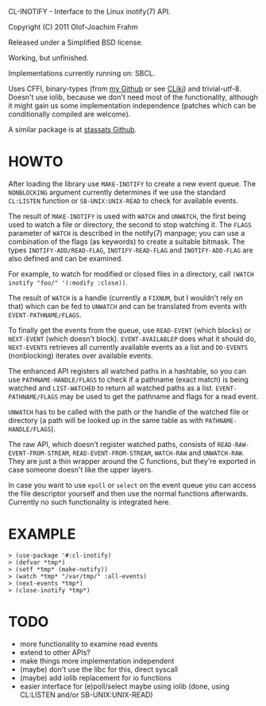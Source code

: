 CL-INOTIFY - Interface to the Linux inotify(7) API.

Copyright (C) 2011 Olof-Joachim Frahm

Released under a Simplified BSD license.

Working, but unfinished.

Implementations currently running on: SBCL.

Uses CFFI, binary-types (from [my Github][1] or see [CLiki][2]) and
trivial-utf-8.  Doesn't use iolib, because we don't need most of the
functionality, although it might gain us some implementation
independence (patches which can be conditionally compiled are welcome).

A similar package is at [stassats Github][3].


# HOWTO

After loading the library use `MAKE-INOTIFY` to create a new event
queue.  The `NONBLOCKING` argument currently determines if we use the
standard `CL:LISTEN` function or `SB-UNIX:UNIX-READ` to check for
available events.

The result of `MAKE-INOTIFY` is used with `WATCH` and `UNWATCH`, the first
being used to watch a file or directory, the second to stop watching
it.  The `FLAGS` parameter of `WATCH` is described in the notify(7)
manpage; you can use a combination of the flags (as keywords) to create
a suitable bitmask.  The types `INOTIFY-ADD/READ-FLAG`,
`INOTIFY-READ-FLAG` and `INOTIFY-ADD-FLAG` are also defined and can be
examined.

For example, to watch for modified or closed files in a directory, call
`(WATCH inotify "foo/" '(:modify :close))`.

The result of `WATCH` is a handle (currently a `FIXNUM`, but I wouldn't
rely on that) which can be fed to `UNWATCH` and can be translated from
events with `EVENT-PATHNAME/FLAGS`.

To finally get the events from the queue, use `READ-EVENT` (which
blocks) or `NEXT-EVENT` (which doesn't block).  `EVENT-AVAILABLEP` does
what it should do, `NEXT-EVENTS` retrieves all currently available
events as a list and `DO-EVENTS` (nonblocking) iterates over available
events.

The enhanced API registers all watched paths in a hashtable, so you can
use `PATHNAME-HANDLE/FLAGS` to check if a pathname (exact match) is
being watched and `LIST-WATCHED` to return all watched paths as a list.
`EVENT-PATHNAME/FLAGS` may be used to get the pathname and flags for a
read event.

`UNWATCH` has to be called with the path or the handle of the watched
file or directory (a path will be looked up in the same table as with
`PATHNAME-HANDLE/FLAGS`). 


The raw API, which doesn't register watched paths, consists of
`READ-RAW-EVENT-FROM-STREAM`, `READ-EVENT-FROM-STREAM`, `WATCH-RAW` and
`UNWATCH-RAW`.  They are just a thin wrapper around the C functions, but
they're exported in case someone doesn't like the upper layers.


In case you want to use `epoll` or `select` on the event queue you can
access the file descriptor yourself and then use the normal functions
afterwards.  Currently no such functionality is integrated here.


# EXAMPLE

    > (use-package '#:cl-inotify)
    > (defvar *tmp*)
    > (setf *tmp* (make-notify))
    > (watch *tmp* "/var/tmp/" :all-events)
    > (next-events *tmp*)
    > (close-inotify *tmp*)


# TODO

- more functionality to examine read events
- extend to other APIs?
- make things more implementation independent
- (maybe) don't use the libc for this, direct syscall
- (maybe) add iolib replacement for io functions
- easier interface for (e)poll/select maybe using iolib (done, using
  CL:LISTEN and/or SB-UNIX:UNIX-READ)


[1]: https://github.com/Ferada/binary-types
[2]: http://www.cliki.net/Binary-types
[3]: https://github.com/stassats/inotify
